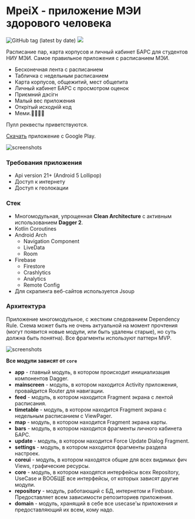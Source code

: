 # MpeiX - приложение МЭИ здорового человека

![GitHub tag (latest by date)](https://img.shields.io/github/v/tag/tonykolomeytsev/mpeiapp?label=version) 
![](https://github.com/mazuninky/mpeiapp/workflows/Android%20build/badge.svg?branch=master)

Расписание пар, карта корпусов и личный кабинет БАРС для студентов НИУ МЭИ. Самое правильное приложения с расписанием МЭИ. 

+ Бесконечная лента с расписанием
+ Табличка с недельным расписанием
+ Карта корпусов, общежитий, мест общепита
+ Личный кабинет БАРС с просмотром оценок
+ Приємний дэсiгн 
+ Малый вес приложения 
+ Открiтый исходнiй код 
+ Меми.🤗💪😸😃

Пулл реквесты приветствуются.

[Скачать](https://play.google.com/store/apps/details?id=kekmech.ru.mpeiapp) приложение с Google Play.

![screenshots](https://github.com/tonykolomeytsev/mpeiapp/blob/master/screenshots/1.png)

### Требования приложения

+ Api version 21+ (Android 5 Lollipop)
+ Доступ к интернету
+ Доступ к геолокации

### Стек
 
+ Многомодульная, упрощенная **Clean Architecture** с активным использованием **Dagger 2**.
+ Kotlin Coroutines
+ Android Arch 
  - Navigation Component
  - LiveData
  - Room
+ Firebase 
  - Firestore
  - Crashlytics
  - Analytics
  - Remote Config
+ Для скрапинга веб-сайтов используется Jsoup

### Архитектура

Приложение многомодульное, с жестким следованием Dependency Rule. Схема может быть не очень актуальной на момент прочтения (могут появится новые модули, или быть удалены старые), но суть должна быть понятна).
Все фрагменты используют паттерн MVP.

![screenshots](https://github.com/tonykolomeytsev/mpeiapp/blob/master/screenshots/2.jpg)

**Все модули зависят от `core`**

+ **app** - главный модуль, в котором происходит инициализация компонентов Dagger.
+ **mainscreen** - модуль, в котором находится Activity приложения, провайдится Router для навигации.
+ **feed** - модуль, в котором находится Fragment экрана с лентой расписания.
+ **timetable** - модуль, в котором находится Fragment экрана с недельным расписанием с ViewPager.
+ **map** - модуль, в котором находится Fragment экрана карты.
+ **bars** - модуль, в котором находится фрагменты личного кабинета БАРС.
+ **update** - модуль, в котором находится Force Update Dialog Fragment.
+ **settings** - модуль, в котором находится фрагменты раздела настроек.
+ **coreui** - модуль, в котором находятся общие для всех видимых фич Views, графические ресурсы.
+ **core** - модуль, в котором находятся интерфейсы всех Repository, UseCase и ВООБЩЕ все интерфейсы, от которых зависят другие модули.
+ **repository** - модуль, работающий с БД, интернетом и Firebase. Предоставляет всем зависимости репозиториев приложения.
+ **domain** - модуль, хранящий в себе все usecase'ы приложения и предоставляющий их всем, кому надо.

